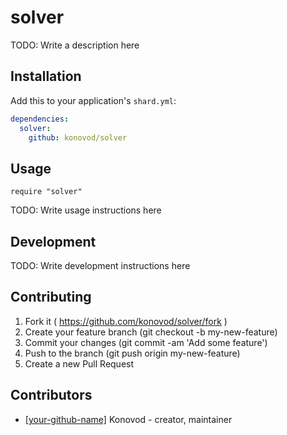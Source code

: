 # solver

TODO: Write a description here

## Installation

Add this to your application's `shard.yml`:

```yaml
dependencies:
  solver:
    github: konovod/solver
```

## Usage

```crystal
require "solver"
```

TODO: Write usage instructions here

## Development

TODO: Write development instructions here

## Contributing

1. Fork it ( https://github.com/konovod/solver/fork )
2. Create your feature branch (git checkout -b my-new-feature)
3. Commit your changes (git commit -am 'Add some feature')
4. Push to the branch (git push origin my-new-feature)
5. Create a new Pull Request

## Contributors

- [[your-github-name]](https://github.com/konovod) Konovod - creator, maintainer
